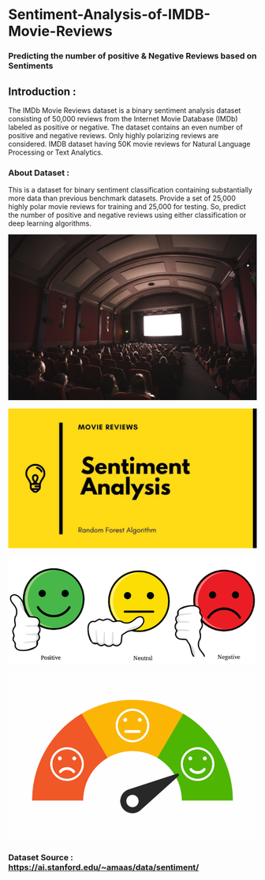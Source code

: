 # Sentiment-Analysis-of-IMDB-Movie-Reviews
### Predicting the number of positive &amp; Negative Reviews based on Sentiments 

## Introduction :
The IMDb Movie Reviews dataset is a binary sentiment analysis dataset consisting of 50,000 reviews from the Internet Movie Database (IMDb) labeled as positive or negative. 
The dataset contains an even number of positive and negative reviews. Only highly polarizing reviews are considered.
IMDB dataset having 50K movie reviews for Natural Language Processing or Text Analytics.

### About Dataset :
This is a dataset for binary sentiment classification containing substantially more data than previous benchmark datasets. 
Provide a set of 25,000 highly polar movie reviews for training and 25,000 for testing. 
So, predict the number of positive and negative reviews using either classification or deep learning algorithms.



![](https://github.com/ShivankUdayawal/Sentiment-Analysis-of-IMDB-Movie-Reviews/blob/main/Images/1_ucPRAFWgrWMjz78IM6lKDw.png)

![](https://github.com/ShivankUdayawal/Sentiment-Analysis-of-IMDB-Movie-Reviews/blob/main/Images/1_DfVLAikBZ5y2ZfECxL5kxA.jpeg)

![](https://github.com/ShivankUdayawal/Sentiment-Analysis-of-IMDB-Movie-Reviews/blob/main/Images/1_FRd4BsrZ2VxKLbvVYJQC6w.png)

![](https://github.com/ShivankUdayawal/Sentiment-Analysis-of-IMDB-Movie-Reviews/blob/main/Images/shutterstock_1073953772.jpg)


### Dataset Source : https://ai.stanford.edu/~amaas/data/sentiment/
